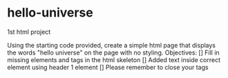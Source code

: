 # hello-universe
1st html project

Using the starting code provided, create a simple html page that displays the words "hello universe" on the page with no styling.
Objectives:
[] Fill in missing elements and tags in the html skeleton
[] Added text inside correct element using header 1 element
[] Please remember to close your tags
